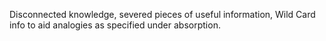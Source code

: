 Disconnected knowledge, severed pieces of useful information, Wild Card info to aid analogies as specified under absorption.